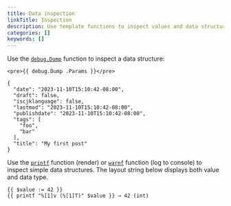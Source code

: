 ```yaml
---
title: Data inspection
linkTitle: Inspection
description: Use template functions to inspect values and data structures.
categories: []
keywords: []
---
```


Use the [`debug.Dump`] function to inspect a data structure:

```go-html-template
<pre>{{ debug.Dump .Params }}</pre>
```

```text
{
  "date": "2023-11-10T15:10:42-08:00",
  "draft": false,
  "iscjklanguage": false,
  "lastmod": "2023-11-10T15:10:42-08:00",
  "publishdate": "2023-11-10T15:10:42-08:00",
  "tags": [
    "foo",
    "bar"
  ],
  "title": "My first post"
}
```

Use the [`printf`] function (render) or [`warnf`] function (log to console) to inspect simple data structures. The layout string below displays both value and data type.

```go-html-template
{{ $value := 42 }}
{{ printf "%[1]v (%[1]T)" $value }} → 42 (int)
```

[`debug.Dump`]: /functions/debug/dump/
[`printf`]: /functions/fmt/printf/
[`warnf`]: /functions/fmt/warnf/
